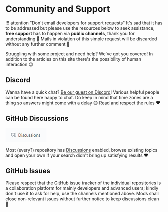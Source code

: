 # Community and Support

!!! attention "Don't email developers for support requests"
    It's sad that it has to be addressed but please use the resources below to seek assistance, **free support** has to happen via **public channels**, thank you for understanding 🥰 Mails in violation of this simple request will be discarded without any further comment 👮

Struggling with some project and need help? We've got you covered! In addition to the articles on this site there's the possibility of human interaction 😉

## Discord

Wanna have a quick chat? [Be our guest on Discord](https://discord.nefarius.at)! Various helpful people can be found here happy to chat. Do keep in mind that time zones are a thing so answers might come with a delay 😉 Read and respect the rules ❤️

<!--
## Forums

Browse [the forums](https://forums.vigem.org/) to find discussions about similar issues you face or start a new conversation. You need a [GitHub](https://github.com/login) account to sign in ❤️
-->
## GitHub Discussions

![Discussions](images/msedge_1qPOS2VyOI.png)

Most (every?) repository has [Discussions](https://docs.github.com/en/discussions/collaborating-with-your-community-using-discussions/about-discussions) enabled, browse existing topics and open your own if your search didn't bring up satisfying results ❤️

## GitHub Issues

Please respect that the GitHub issue tracker of the individual repositories is a collaboration platform for mainly developers and advanced users; kindly don't use it to ask for help, use the channels mentioned above. Mods shall close non-relevant issues without further notice to keep discussions clean 👮
